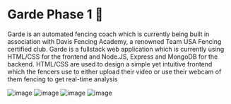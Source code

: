# Garde Phase 1 🤺

Garde is an automated fencing coach which is currently being built in association with Davis Fencing Academy, a renowned Team USA Fencing certified club. Garde is a fullstack web application which is currently using HTML/CSS for the frontend and Node.JS, Express and MongoDB for the backend. HTML/CSS are used to design a simple yet intuitive frontend which the fencers use to either upload their video or use their webcam of them fencing to get real-time analysis 

![image](https://github.com/AggieSportsAnalytics/SAC_Fencing_Project/assets/54703353/2aacc5a4-5585-4622-b7d5-c4ee5c360d8a)
![image](https://github.com/AggieSportsAnalytics/SAC_Fencing_Project/assets/54703353/c61a3739-2a71-49e5-9d5d-788ae1b2fb22)
![image](https://github.com/AggieSportsAnalytics/SAC_Fencing_Project/assets/54703353/3bd85d28-d485-4242-93e1-89c471242b09)
![image](https://github.com/AggieSportsAnalytics/SAC_Fencing_Project/assets/54703353/67b24022-38ab-453e-b4c1-ee5a5cb1fa42)






